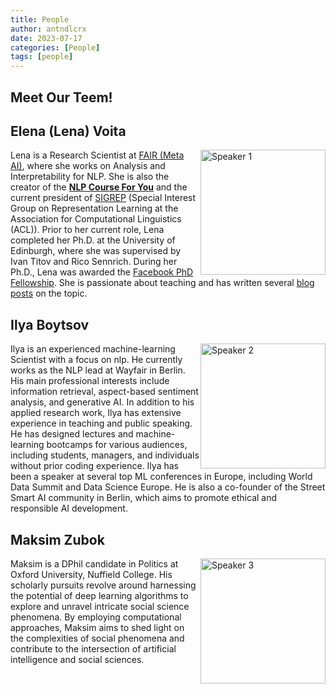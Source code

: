 ```yaml
---
title: People
author: antndlcrx
date: 2023-07-17
categories: [People]
tags: [people]
---
```


<style>
    .float-right {
        float: right;
        margin: 0 0 1px 1px;
    }
</style>


## Meet Our Teem! 

## Elena (Lena) Voita

<img src="https://i.postimg.cc/zB56DMP6/spkr1.jpg" alt="Speaker 1" align="right" width="200px" class="float-right" />

Lena is a Research Scientist at [FAIR (Meta AI)](https://ai.meta.com/), where she works on Analysis and 
Interpretability for NLP. She is also the creator of the [**NLP Course For You**](https://lena-voita.github.io/nlp_course.html) and the current 
president of [SIGREP](https://www.sigrep.org/) (Special Interest Group on Representation Learning at the Association 
for Computational Linguistics (ACL)). Prior to her current role, Lena completed her Ph.D. at 
the University of Edinburgh, where she was supervised by Ivan Titov and Rico Sennrich. 
During her Ph.D., Lena was awarded the [Facebook PhD Fellowship](https://research.facebook.com/blog/2020/01/announcing-the-recipients-of-the-2020-facebook-fellowship-awards/). She is passionate about teaching and has written several [blog posts](https://lena-voita.github.io/posts.html) on the topic.

## Ilya Boytsov

<img src="https://i.postimg.cc/PfyKYNPC/spkr2.jpg" alt="Speaker 2" align="right" width="200px" class="float-right" />

Ilya is an experienced machine-learning Scientist with a focus on nlp. He currently 
works as the NLP lead at Wayfair in Berlin. His main professional interests include 
information retrieval, aspect-based sentiment analysis, and generative AI. In addition to his 
applied research work, Ilya has extensive experience in teaching and public speaking. He has 
designed lectures and machine-learning bootcamps for various audiences, including 
students, managers, and individuals without prior coding experience. Ilya has been a speaker 
at several top ML conferences in Europe, including World Data Summit and Data Science 
Europe. He is also a co-founder of the Street Smart AI community in Berlin, which aims to 
promote ethical and responsible AI development.

## Maksim Zubok

<img src="https://i.postimg.cc/52gFkFWz/spkr3.jpg" alt="Speaker 3" align="right" width="200px" class="float-right" />

Maksim is a DPhil candidate in Politics at Oxford University, Nuffield College. His scholarly pursuits revolve around harnessing the potential of deep learning algorithms to explore and unravel intricate social science phenomena. By employing computational approaches, Maksim aims to shed light on the complexities of social phenomena and contribute to the intersection of artificial intelligence and social sciences. 


